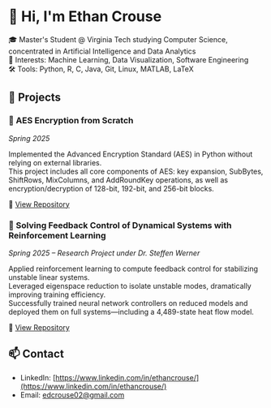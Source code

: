# 👋 Hi, I'm Ethan Crouse

🎓 Master's Student @ Virginia Tech studying Computer Science, concentrated in Artificial Intelligence and Data Analytics  
🧠 Interests: Machine Learning, Data Visualization, Software Engineering  
🛠️ Tools: Python, R, C, Java, Git, Linux, MATLAB, LaTeX

## 📂 Projects

### 🔐 AES Encryption from Scratch  
*Spring 2025*

Implemented the Advanced Encryption Standard (AES) in Python without relying on external libraries.  
This project includes all core components of AES: key expansion, SubBytes, ShiftRows, MixColumns, and AddRoundKey operations, as well as encryption/decryption of 128-bit, 192-bit, and 256-bit blocks.  

🔗 [View Repository](https://github.com/EthanCrouse/AES)

### 🔧 Solving Feedback Control of Dynamical Systems with Reinforcement Learning  
*Spring 2025 – Research Project under Dr. Steffen Werner*

Applied reinforcement learning to compute feedback control for stabilizing unstable linear systems.  
Leveraged eigenspace reduction to isolate unstable modes, dramatically improving training efficiency.  
Successfully trained neural network controllers on reduced models and deployed them on full systems—including a 4,489-state heat flow model.

🔗 [View Repository](https://github.com/EthanCrouse/RFforStability/tree/main)




## 📫 Contact
- LinkedIn: [https://www.linkedin.com/in/ethancrouse/](https://www.linkedin.com/in/ethancrouse/)
- Email: edcrouse02@gmail.com
